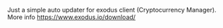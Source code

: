 Just a simple auto updater for exodus client (Cryptocurrency Manager).
More info https://www.exodus.io/download/
